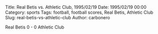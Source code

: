 Title: Real Betis vs. Athletic Club, 1995/02/19
Date: 1995/02/19 00:00
Category: sports
Tags: football, football scores, Real Betis, Athletic Club
Slug: real-betis-vs-athletic-club
Author: carbonero


Real Betis 0 - 0 Athletic Club

